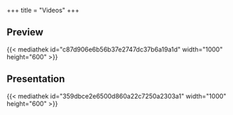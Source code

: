 +++
title = "Videos"
+++

## Preview
{{< mediathek id="c87d906e6b56b37e2747dc37b6a19a1d" width="1000" height="600" >}}

## Presentation
{{< mediathek id="359dbce2e6500d860a22c7250a2303a1" width="1000" height="600" >}}
